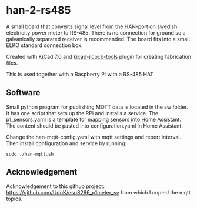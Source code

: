 # han-2-rs485
A small board that converts signal level from the HAN-port on swedish electricity power meter to RS-485. There is no connection for ground so a galvanically separated receiver is recommended. The board fits into a small ELKO standard connection box.

Created with KiCad 7.0 and [kicad-jlcpcb-tools](https://github.com/Bouni/kicad-jlcpcb-tools) plugin for creating fabrication files.

This is used together with a Raspberry Pi with a RS-485 HAT

## Software
Small python program for publishing MQTT data is located in the sw folder. It has one script that sets up the RPi and installs a service. The p1_sensors.yaml is a template for mapping sensors into Home Assistant. The content should be pasted into configuration.yaml in Home Assistant.

Change the han-mqtt-config.yaml with mqtt settings and report interval. Then install configuration and service by running:

    sudo ./han-mqtt.sh

## Acknowledgement
Acknowledgement to this github project: https://github.com/UdoK/esp8266_p1meter_sv from which I copied the mqtt topics.